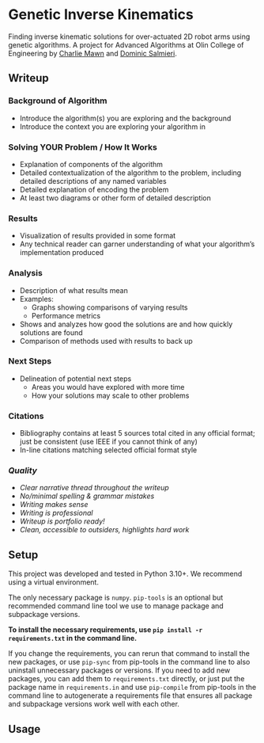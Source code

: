 # Genetic Inverse Kinematics
Finding inverse kinematic solutions for over-actuated 2D robot arms using genetic algorithms. A project for Advanced Algorithms at Olin College of Engineering by [Charlie Mawn](https://github.com/c-mawn) and [Dominic Salmieri](https://github.com/joloujo).

## Writeup

### Background of Algorithm
- Introduce the algorithm(s) you are exploring and the background
- Introduce the context you are exploring your algorithm in

### Solving YOUR Problem / How It Works
- Explanation of components of the algorithm
- Detailed contextualization of the algorithm to the problem, including detailed descriptions of any named variables
- Detailed explanation of encoding the problem
- At least two diagrams or other form of detailed description

### Results 
- Visualization of results provided in some format
- Any technical reader can garner understanding of what your algorithm’s implementation produced

### Analysis
- Description of what results mean
- Examples:
  - Graphs showing comparisons of varying results
  - Performance metrics
- Shows and analyzes how good the solutions are and how quickly solutions are found
- Comparison of methods used with results to back up

### Next Steps
- Delineation of potential next steps
  - Areas you would have explored with more time
  - How your solutions may scale to other problems

### Citations
- Bibliography contains at least 5 sources total cited in any official format; just be consistent (use IEEE if you cannot think of any)
- In-line citations matching selected official format style

### *Quality*
- *Clear narrative thread throughout the writeup*
- *No/minimal spelling & grammar mistakes*
- *Writing makes sense*
- *Writing is professional*
- *Writeup is portfolio ready!*
- *Clean, accessible to outsiders, highlights hard work*

## Setup

This project was developed and tested in Python 3.10+. We recommend using a virtual environment.

The only necessary package is `numpy`. `pip-tools` is an optional but recommended command line tool we use to manage package and subpackage versions.

**To install the necessary requirements, use `pip install -r requirements.txt` in the command line.**

If you change the requirements, you can rerun that command to install the new packages, or use `pip-sync` from pip-tools in the command line to also uninstall unnecessary packages or versions. If you need to add new packages, you can add them to `requirements.txt` directly, or just put the package name in `requirements.in` and use `pip-compile` from pip-tools in the command line to autogenerate a requirements file that ensures all package and subpackage versions work well with each other.

## Usage

